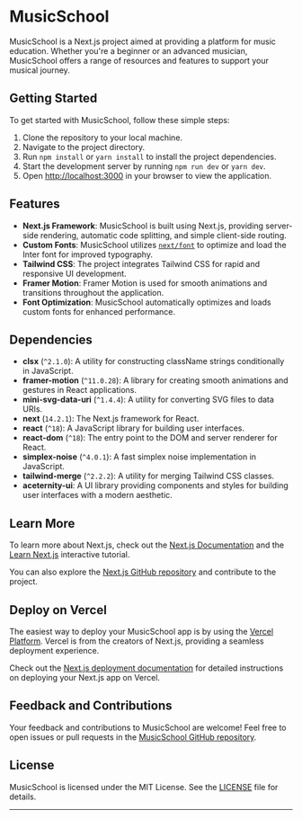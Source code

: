 # MusicSchool

MusicSchool is a Next.js project aimed at providing a platform for music education. Whether you're a beginner or an advanced musician, MusicSchool offers a range of resources and features to support your musical journey.

## Getting Started

To get started with MusicSchool, follow these simple steps:

1. Clone the repository to your local machine.
2. Navigate to the project directory.
3. Run `npm install` or `yarn install` to install the project dependencies.
4. Start the development server by running `npm run dev` or `yarn dev`.
5. Open [http://localhost:3000](http://localhost:3000) in your browser to view the application.

## Features

- **Next.js Framework**: MusicSchool is built using Next.js, providing server-side rendering, automatic code splitting, and simple client-side routing.
- **Custom Fonts**: MusicSchool utilizes [`next/font`](https://nextjs.org/docs/basic-features/font-optimization) to optimize and load the Inter font for improved typography.
- **Tailwind CSS**: The project integrates Tailwind CSS for rapid and responsive UI development.
- **Framer Motion**: Framer Motion is used for smooth animations and transitions throughout the application.
- **Font Optimization**: MusicSchool automatically optimizes and loads custom fonts for enhanced performance.

## Dependencies

- **clsx** (`^2.1.0`): A utility for constructing className strings conditionally in JavaScript.
- **framer-motion** (`^11.0.28`): A library for creating smooth animations and gestures in React applications.
- **mini-svg-data-uri** (`^1.4.4`): A utility for converting SVG files to data URIs.
- **next** (`14.2.1`): The Next.js framework for React.
- **react** (`^18`): A JavaScript library for building user interfaces.
- **react-dom** (`^18`): The entry point to the DOM and server renderer for React.
- **simplex-noise** (`^4.0.1`): A fast simplex noise implementation in JavaScript.
- **tailwind-merge** (`^2.2.2`): A utility for merging Tailwind CSS classes.
- **aceternity-ui**: A UI library providing components and styles for building user interfaces with a modern aesthetic.

## Learn More

To learn more about Next.js, check out the [Next.js Documentation](https://nextjs.org/docs) and the [Learn Next.js](https://nextjs.org/learn) interactive tutorial.

You can also explore the [Next.js GitHub repository](https://github.com/vercel/next.js/) and contribute to the project.

## Deploy on Vercel

The easiest way to deploy your MusicSchool app is by using the [Vercel Platform](https://vercel.com/new?utm_medium=default-template&filter=next.js&utm_source=create-next-app&utm_campaign=create-next-app-readme). Vercel is from the creators of Next.js, providing a seamless deployment experience.

Check out the [Next.js deployment documentation](https://nextjs.org/docs/deployment) for detailed instructions on deploying your Next.js app on Vercel.

## Feedback and Contributions

Your feedback and contributions to MusicSchool are welcome! Feel free to open issues or pull requests in the [MusicSchool GitHub repository](https://github.com/roshan-jha-23/nextmusicAcedmia).

## License

MusicSchool is licensed under the MIT License. See the [LICENSE](LICENSE) file for details.

---


